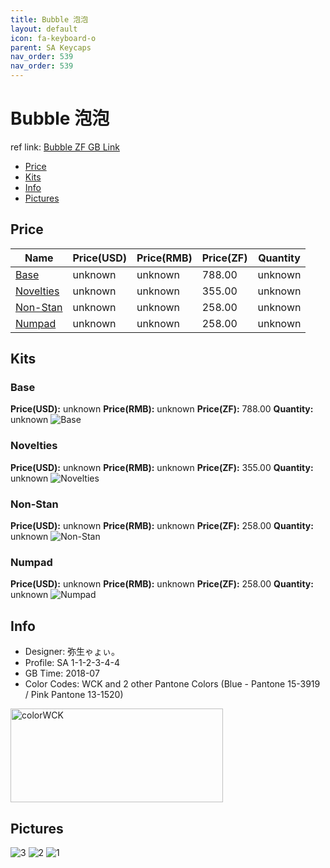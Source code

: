 ```yaml
---
title: Bubble 泡泡
layout: default
icon: fa-keyboard-o
parent: SA Keycaps
nav_order: 539
nav_order: 539
---
```


# Bubble 泡泡

ref link: [Bubble ZF GB Link](http://www.zfrontier.com/m/3759)

* [Price](#price)
* [Kits](#kits)
* [Info](#info)
* [Pictures](#pictures)


## Price  

| Name          | Price(USD)    |  Price(RMB) |  Price(ZF) | Quantity |
| ------------- | ------------- |  ---------- |  --------- | -------- |
|[Base](#base)|unknown|unknown|788.00|unknown|
|[Novelties](#novelties)|unknown|unknown|355.00|unknown|
|[Non-Stan](#non-stan)|unknown|unknown|258.00|unknown|
|[Numpad](#numpad)|unknown|unknown|258.00|unknown|


## Kits
### Base
**Price(USD):** unknown    **Price(RMB):** unknown    **Price(ZF):** 788.00    **Quantity:** unknown
<img src="{{ 'assets/images/sa-keycaps/bubble/kits_pics/base.jpg' | relative_url }}" alt="Base" class="image featured">

### Novelties
**Price(USD):** unknown    **Price(RMB):** unknown    **Price(ZF):** 355.00    **Quantity:** unknown
<img src="{{ 'assets/images/sa-keycaps/bubble/kits_pics/novelties.jpg' | relative_url }}" alt="Novelties" class="image featured">

### Non-Stan
**Price(USD):** unknown    **Price(RMB):** unknown    **Price(ZF):** 258.00    **Quantity:** unknown
<img src="{{ 'assets/images/sa-keycaps/bubble/kits_pics/non-stan.jpg' | relative_url }}" alt="Non-Stan" class="image featured">

### Numpad
**Price(USD):** unknown    **Price(RMB):** unknown    **Price(ZF):** 258.00    **Quantity:** unknown
<img src="{{ 'assets/images/sa-keycaps/bubble/kits_pics/numpad.jpg' | relative_url }}" alt="Numpad" class="image featured">


## Info
* Designer: 弥生ゃょぃ。
* Profile: SA 1-1-2-3-4-4
* GB Time: 2018-07
* Color Codes: WCK and 2 other Pantone Colors (Blue - Pantone 15-3919 / Pink Pantone 13-1520)
<img src="{{ 'assets/images/sa-keycaps/SP_ColorCodes/abs/SP_Abs_ColorCodes_WCK.png' | relative_url }}" alt="colorWCK" height="150" width="340">


## Pictures
<img src="{{ 'assets/images/sa-keycaps/bubble/rendering_pics/3.jpg' | relative_url }}" alt="3" class="image featured">
<img src="{{ 'assets/images/sa-keycaps/bubble/rendering_pics/2.jpg' | relative_url }}" alt="2" class="image featured">
<img src="{{ 'assets/images/sa-keycaps/bubble/rendering_pics/1.jpg' | relative_url }}" alt="1" class="image featured">
